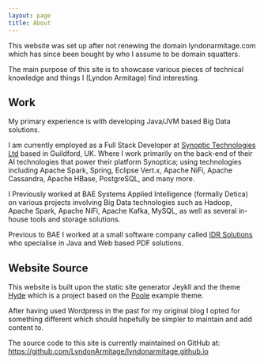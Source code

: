 ```yaml
---
layout: page
title: About
---
```



<p class="message">
This website was set up after not renewing the domain lyndonarmitage.com which 
has since been bought by who I assume to be domain squatters.
</p>

The main purpose of this site is to showcase various pieces of technical 
knowledge and things I (Lyndon Armitage) find interesting.

## Work

My primary experience is with developing Java/JVM based Big Data solutions.

I am currently employed as a Full Stack Developer at 
[Synoptic Technologies Ltd](https://www.synoptica.com/) based in Guildford, UK. 
Where I work primarily on the back-end of their AI technologies that power 
their platform Synoptica; using technologies including Apache Spark, Spring, 
Eclipse Vert.x, Apache NiFi, Apache Cassandra, Apache HBase, PostgreSQL, 
and many more.

I Previously worked at BAE Systems Applied Intelligence (formally Detica) 
on various projects involving Big Data technologies such as Hadoop, 
Apache Spark, Apache NiFi, Apache Kafka, MySQL, as well as several in-house 
tools and storage solutions.

Previous to BAE I worked at a small software company called 
[IDR Solutions](https://www.idrsolutions.com/) who specialise in Java and Web 
based PDF solutions.

## Website Source

This website is built upon the static site generator Jeykll and the theme 
[Hyde](http://hyde.getpoole.com) which is a project based on the
[Poole](https://github.com/poole) example theme.

After having used Wordpress in the past for my original blog I opted for 
something different which should hopefully be simpler to maintain and add 
content to.

The source code to this site is currently maintained on GitHub at: 
https://github.com/LyndonArmitage/lyndonarmitage.github.io

